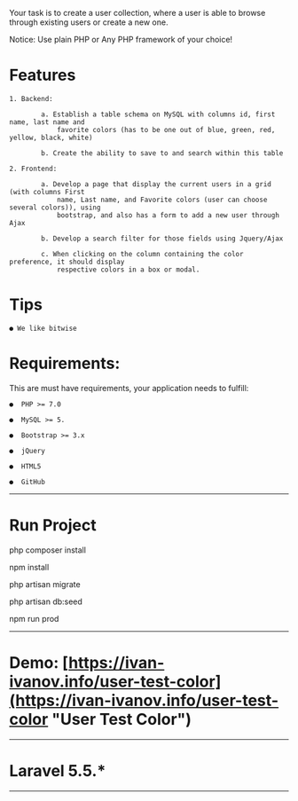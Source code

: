 Your task is to create a user collection, where a user is able to browse through existing users
or create a new one.

Notice: Use plain PHP or Any PHP framework of your choice!

# Features

    1. Backend:
    
            a. Establish a table schema on MySQL with columns id, first name, last name and
                favorite colors (has to be one out of blue, green, red, yellow, black, white)
                
            b. Create the ability to save to and search within this table
            
    2. Frontend:
    
            a. Develop a page that display the current users in a grid (with columns First
                name, Last name, and Favorite colors (user can choose several colors)), using
                bootstrap, and also has a form to add a new user through Ajax
                
            b. Develop a search filter for those fields using Jquery/Ajax
            
            c. When clicking on the column containing the color preference, it should display
                respective colors in a box or modal.
                
# Tips

    ● We like bitwise
    
# Requirements:

This are must have requirements, your application needs to fulfill:

    ●  PHP >= 7.0
    
    ●  MySQL >= 5.
    
    ●  Bootstrap >= 3.x
    
    ●  jQuery
    
    ●  HTML5
    
    ●  GitHub

---

# Run Project

php composer install

npm install

php artisan migrate

php artisan db:seed

npm run prod

---

# Demo: [https://ivan-ivanov.info/user-test-color](https://ivan-ivanov.info/user-test-color "User Test Color")

---

# Laravel 5.5.*

---
